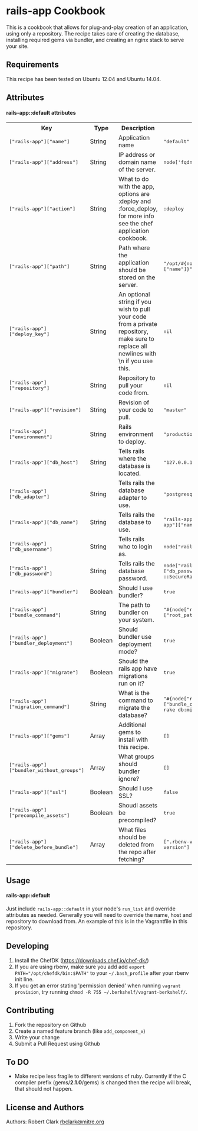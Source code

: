 rails-app Cookbook
==================

This is a cookbook that allows for plug-and-play creation of an application, using only a repository. The recipe takes care of creating the database, installing required gems via bundler, and creating an nginx stack to serve your site.

Requirements
------------
This recipe has been tested on Ubuntu 12.04 and Ubuntu 14.04. 

Attributes
----------

#### rails-app::default attributes
<table>
  <tr>
    <th>Key</th>
    <th>Type</th>
    <th>Description</th>
    <th>Default</th>
  </tr>
  <tr>
    <td><tt>["rails-app"]["name"]</tt></td>
    <td>String</td>
    <td>Application name</td>
    <td><tt>"default"</tt></td>
  </tr>
  <tr>
    <td><tt>["rails-app"]["address"]</tt></td>
    <td>String</td>
    <td>IP address or domain name of the server.</td>
    <td><tt>node['fqdn']</tt></td>
  </tr>
  <tr>
    <td><tt>["rails-app"]["action"]</tt></td>
    <td>String</td>
    <td>What to do with the app, options are :deploy and :force_deploy, for more info see the chef application cookbook.</td>
    <td><tt>:deploy</tt></td>
  </tr>
  <tr>
    <td><tt>["rails-app"]["path"]</tt></td>
    <td>String</td>
    <td>Path where the application should be stored on the server.</td>
    <td><tt>"/opt/#{node["rails-app"]["name"]}"</tt></td>
  </tr>
  <tr>
    <td><tt>["rails-app"]["deploy_key"]</tt></td>
    <td>String</td>
    <td>An optional string if you wish to pull your code from a private repository, make sure to replace all newlines with \n if you use this.</td>
    <td><tt>nil</tt></td>
  </tr>
  <tr>
    <td><tt>["rails-app"]["repository"]</tt></td>
    <td>String</td>
    <td>Repository to pull your code from.</td>
    <td><tt>nil</tt></td>
  </tr>
  <tr>
    <td><tt>["rails-app"]["revision"]</tt></td>
    <td>String</td>
    <td>Revision of your code to pull.</td>
    <td><tt>"master"</tt></td>
  </tr>
  <tr>
    <td><tt>["rails-app"]["environment"]</tt></td>
    <td>String</td>
    <td>Rails environment to deploy.</td>
    <td><tt>"production"</tt></td>
  </tr>
  <tr>
    <td><tt>["rails-app"]["db_host"]</tt></td>
    <td>String</td>
    <td>Tells rails where the database is located.</td>
    <td><tt>"127.0.0.1"</tt></td>
  </tr>
  <tr>
    <td><tt>["rails-app"]["db_adapter"]</tt></td>
    <td>String</td>
    <td>Tells rails the database adapter to use.</td>
    <td><tt>"postgresql"</tt></td>
  </tr>
  <tr>
    <td><tt>["rails-app"]["db_name"]</tt></td>
    <td>String</td>
    <td>Tells rails the database to use.</td>
    <td><tt>"rails-app-#{default["rails-app"]["name"]}"</tt></td>
  </tr>
  <tr>
    <td><tt>["rails-app"]["db_username"]</tt></td>
    <td>String</td>
    <td>Tells rails who to login as.</td>
    <td><tt>node["rails-app"]["name"]</tt></td>
  </tr>
  <tr>
    <td><tt>["rails-app"]["db_password"]</tt></td>
    <td>String</td>
    <td>Tells rails the database password.</td>
    <td><tt>node["rails-app"]["db_password"] || ::SecureRandom.base64(24)</tt></td>
  </tr>
  <tr>
    <td><tt>["rails-app"]["bundler"]</tt></td>
    <td>Boolean</td>
    <td>Should I use bundler?</td>
    <td><tt>true</tt></td>
  </tr>
  <tr>
    <td><tt>["rails-app"]["bundle_command"]</tt></td>
    <td>String</td>
    <td>The path to bundler on your system.</td>
    <td><tt>"#{node["rbenv"]["root_path"]}/shims/bundle"</tt></td>
  </tr>
  <tr>
    <td><tt>["rails-app"]["bundler_deployment"]</tt></td>
    <td>Boolean</td>
    <td>Should bundler use deployment mode?</td>
    <td><tt>true</tt></td>
  </tr>
  <tr>
    <td><tt>["rails-app"]["migrate"]</tt></td>
    <td>Boolean</td>
    <td>Should the rails app have migrations run on it?</td>
    <td><tt>true</tt></td>
  </tr>
  <tr>
    <td><tt>["rails-app"]["migration_command"]</tt></td>
    <td>String</td>
    <td>What is the command to migrate the database?</td>
    <td><tt>"#{node["rails-app"]["bundle_command"]} exec rake db:migrate"</tt></td>
  </tr>
  <tr>
    <td><tt>["rails-app"]["gems"]</tt></td>
    <td>Array</td>
    <td>Additional gems to install with this recipe.</td>
    <td><tt>[]</tt></td>
  </tr>
  <tr>
    <td><tt>["rails-app"]["bundler_without_groups"]</tt></td>
    <td>Array</td>
    <td>What groups should bundler ignore?</td>
    <td><tt>[]</tt></td>
  </tr>
  <tr>
    <td><tt>["rails-app"]["ssl"]</tt></td>
    <td>Boolean</td>
    <td>Should I use SSL?</td>
    <td><tt>false</tt></td>
  </tr>
  <tr>
    <td><tt>["rails-app"]["precompile_assets"]</tt></td>
    <td>Boolean</td>
    <td>Shoudl assets be precompiled?</td>
    <td><tt>true</tt></td>
  </tr>
  <tr>
    <td><tt>["rails-app"]["delete_before_bundle"]</tt></td>
    <td>Array</td>
    <td>What files should be deleted from the repo after fetching?</td>
    <td><tt>[".rbenv-version", ".ruby-version"]</tt></td>
  </tr>
</table>

Usage
-----
#### rails-app::default

Just include `rails-app::default` in your node's `run_list` and override attributes as needed. Generally you will need to override the name, host and repository to download from. An example of this is in the Vagrantfile in this repository.

Developing
----------

1. Install the ChefDK (https://downloads.chef.io/chef-dk/)
2. If you are using rbenv, make sure you add add `export PATH="/opt/chefdk/bin:$PATH"` to your `~/.bash_profile` after your rbenv init line.
3. If you get an error stating 'permission denied' when running `vagrant provision`, try running `chmod -R 755 ~/.berkshelf/vagrant-berkshelf/`.


Contributing
------------

1. Fork the repository on Github
2. Create a named feature branch (like `add_component_x`)
3. Write your change
4. Submit a Pull Request using Github

To DO
-----

* Make recipe less fragile to different versions of ruby. Currently if the C compiler prefix (gems/**2.1.0**/gems) is changed then the recipe will break, that should not happen.

License and Authors
-------------------
Authors: Robert Clark <rbclark@mitre.org>
